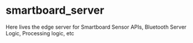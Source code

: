 # smartboard_server
Here lives the edge server for Smartboard
Sensor APIs, Bluetooth Server Logic, Processing logic, etc
